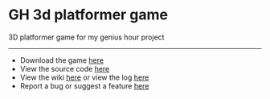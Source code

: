 # GH 3d platformer game
3D platformer game for my genius hour project
***
* Download the game [here](https://github.com/rcaudillo/GH-3d-platformer/releases)
* View the source code [here](https://github.com/rcaudillo/GH-3d-platformer)
* View the wiki [here](https://github.com/rcaudillo/GH-3d-platformer/wiki) or view the log [here](https://github.com/rcaudillo/GH-3d-platformer/projects/1)
* Report a bug or suggest a feature [here](https://github.com/rcaudillo/GH-3d-platformer/issues)
